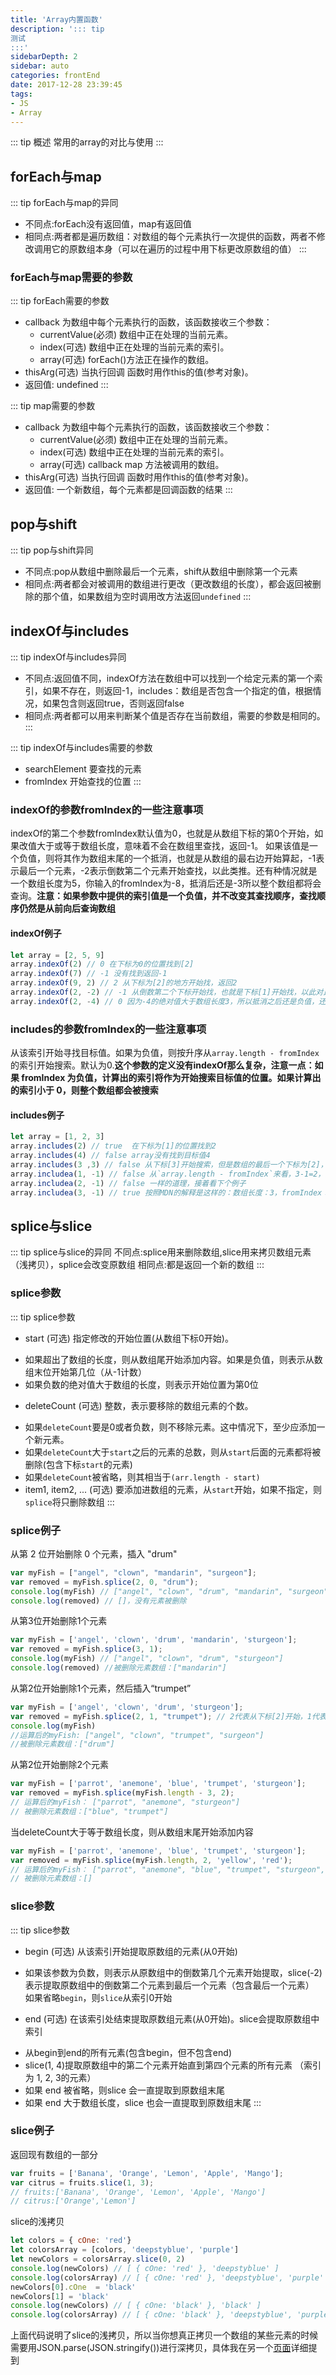 ```yaml
---
title: 'Array内置函数'
description: '::: tip
测试
:::'
sidebarDepth: 2
sidebar: auto
categories: frontEnd
date: 2017-12-28 23:39:45
tags:
- JS
- Array
---
```


::: tip 概述
常用的array的对比与使用
:::

## forEach与map
::: tip forEach与map的异同
* 不同点:forEach没有返回值，map有返回值
* 相同点:两者都是遍历数组：对数组的每个元素执行一次提供的函数，两者不修改调用它的原数组本身（可以在遍历的过程中用下标更改原数组的值）
:::

### forEach与map需要的参数
::: tip forEach需要的参数
* callback 为数组中每个元素执行的函数，该函数接收三个参数：
  + currentValue(必须) 数组中正在处理的当前元素。
  + index(可选) 数组中正在处理的当前元素的索引。
  + array(可选) forEach()方法正在操作的数组。
* thisArg(可选) 当执行回调 函数时用作this的值(参考对象)。
* 返回值: undefined
:::

::: tip map需要的参数
* callback 为数组中每个元素执行的函数，该函数接收三个参数：
  + currentValue(必须) 数组中正在处理的当前元素。
  + index(可选) 数组中正在处理的当前元素的索引。
  + array(可选) callback  map 方法被调用的数组。
* thisArg(可选) 当执行回调 函数时用作this的值(参考对象)。
* 返回值: 一个新数组，每个元素都是回调函数的结果
:::

## pop与shift
::: tip pop与shift异同
* 不同点:pop从数组中删除最后一个元素，shift从数组中删除第一个元素
* 相同点:两者都会对被调用的数组进行更改（更改数组的长度），都会返回被删除的那个值，如果数组为空时调用改方法返回`undefined`
:::

## indexOf与includes
::: tip indexOf与includes异同
* 不同点:返回值不同，indexOf方法在数组中可以找到一个给定元素的第一个索引，如果不存在，则返回-1，includes：数组是否包含一个指定的值，根据情况，如果包含则返回true，否则返回false
* 相同点:两者都可以用来判断某个值是否存在当前数组，需要的参数是相同的。
:::

::: tip indexOf与includes需要的参数
* searchElement 要查找的元素
* fromIndex 开始查找的位置
:::

### indexOf的参数fromIndex的一些注意事项
indexOf的第二个参数fromIndex默认值为0，也就是从数组下标的第0个开始，如果改值大于或等于数组长度，意味着不会在数组里查找，返回-1。
如果该值是一个负值，则将其作为数组末尾的一个抵消，也就是从数组的最右边开始算起，-1表示最后一个元素，-2表示倒数第二个元素开始查找，以此类推。还有种情况就是一个数组长度为5，你输入的fromIndex为-8，抵消后还是-3所以整个数组都将会查询。**注意：如果参数中提供的索引值是一个负值，并不改变其查找顺序，查找顺序仍然是从前向后查询数组**

#### indexOf例子
``` js
let array = [2, 5, 9]
array.indexOf(2) // 0 在下标为0的位置找到[2]
array.indexOf(7) // -1 没有找到返回-1
array.indexOf(9, 2) // 2 从下标为[2]的地方开始找，返回2
array.indexOf(2, -2) // -1 从倒数第二个下标开始找，也就是下标[1]开始找，以此对比5,9都没有匹配到2，所以返回-1
array.indexOf(2, -4) // 0 因为-4的绝对值大于数组长度3，所以抵消之后还是负值，还是会将整个数组都查询一遍
```

### includes的参数fromIndex的一些注意事项
从该索引开始寻找目标值。如果为负值，则按升序从`array.length - fromIndex`的索引开始搜索。默认为0.**这个参数的定义没有indexOf那么复杂，注意一点：如果 fromIndex 为负值，计算出的索引将作为开始搜索目标值的位置。如果计算出的索引小于 0，则整个数组都会被搜索**
#### includes例子
``` js
let array = [1, 2, 3]
array.includes(2) // true  在下标为[1]的位置找到2
array.includes(4) // false array没有找到目标值4
array.includes(3 ,3) // false 从下标[3]开始搜索，但是数组的最后一个下标为[2]，所以没有搜索，返回false
array.includea(1, -1) // false 从`array.length - fromIndex`来看，3-1=2，从下标2开始搜索，没有搜索，返回false
array.includea(2, -1) // false 一样的道理，接着看下个例子
array.includea(3, -1) // true 按照MDN的解释是这样的：数组长度：3，fromIndex：-1，计算出来的index为：3+(-1)=2,从下标[2]开始搜索，刚好是目标值3，返回true
```

## splice与slice
::: tip splice与slice的异同
不同点:splice用来删除数组,slice用来拷贝数组元素（浅拷贝），splice会改变原数组
相同点:都是返回一个新的数组
:::

### splice参数
::: tip splice参数
* start​ (可选) 指定修改的开始位置(从数组下标0开始)。<br>
 + 如果超出了数组的长度，则从数组尾开始添加内容。如果是负值，则表示从数组末位开始第几位（从-1计数）<br>
 + 如果负数的绝对值大于数组的长度，则表示开始位置为第0位
* deleteCount (可选) 整数，表示要移除的数组元素的个数。<br>
 + 如果`deleteCount`要是0或者负数，则不移除元素。这中情况下，至少应添加一个新元素。<br>
 + 如果`deleteCount`大于`start`之后的元素的总数，则从`start`后面的元素都将被删除(包含下标`start`的元素)<br>
 + 如果`deleteCount`被省略，则其相当于`(arr.length - start)`
 + item1, item2, ... (可选) 要添加进数组的元素，从`start`开始，如果不指定，则`splice`将只删除数组
:::

### splice例子
从第 2 位开始删除 0 个元素，插入 "drum"
``` js
var myFish = ["angel", "clown", "mandarin", "surgeon"];
var removed = myFish.splice(2, 0, "drum");
console.log(myFish) // ["angel", "clown", "drum", "mandarin", "surgeon"]
console.log(removed) // []，没有元素被删除
```
从第3位开始删除1个元素
``` js
var myFish = ['angel', 'clown', 'drum', 'mandarin', 'sturgeon'];
var removed = myFish.splice(3, 1);
console.log(myFish) // ["angel", "clown", "drum", "sturgeon"]
console.log(removed) //被删除元素数组：["mandarin"]
```
从第2位开始删除1个元素，然后插入“trumpet”
``` js
var myFish = ['angel', 'clown', 'drum', 'sturgeon'];
var removed = myFish.splice(2, 1, "trumpet"); // 2代表从下标[2]开始，1代表删除一个，从第三个参数开始就是被添加元素
console.log(myFish)
//运算后的myFish: ["angel", "clown", "trumpet", "surgeon"]
//被删除元素数组：["drum"]
```
从第2位开始删除2个元素
```js
var myFish = ['parrot', 'anemone', 'blue', 'trumpet', 'sturgeon'];
var removed = myFish.splice(myFish.length - 3, 2);
// 运算后的myFish： ["parrot", "anemone", "sturgeon"]
// 被删除元素数组：["blue", "trumpet"]
```
当deleteCount大于等于数组长度，则从数组末尾开始添加内容
```js
var myFish = ['parrot', 'anemone', 'blue', 'trumpet', 'sturgeon'];
var removed = myFish.splice(myFish.length, 2, 'yellow', 'red');
// 运算后的myFish： ["parrot", "anemone", "blue", "trumpet", "sturgeon", "yellow", "red"]
// 被删除元素数组：[]
```
### slice参数
::: tip slice参数
* begin (可选) 从该索引开始提取原数组的元素(从0开始)
 + 如果该参数为负数，则表示从原数组中的倒数第几个元素开始提取，slice(-2)表示提取原数组中的倒数第二个元素到最后一个元素（包含最后一个元素）<br>
如果省略`begin`，则`slice`从索引0开始
* end (可选) 在该索引处结束提取原数组元素(从0开始)。slice会提取原数组中索引<br>
 + 从begin到end的所有元素(包含begin，但不包含end)<br>
 + slice(1, 4)提取原数组中的第二个元素开始直到第四个元素的所有元素 （索引为 1, 2, 3的元素）<br>
 + 如果 end 被省略，则slice 会一直提取到原数组末尾<br>
 + 如果 end 大于数组长度，slice 也会一直提取到原数组末尾
:::
### slice例子
返回现有数组的一部分
```js
var fruits = ['Banana', 'Orange', 'Lemon', 'Apple', 'Mango'];
var citrus = fruits.slice(1, 3);
// fruits:['Banana', 'Orange', 'Lemon', 'Apple', 'Mango']
// citrus:['Orange','Lemon']
```
slice的浅拷贝
```js {6}
let colors = { cOne: 'red'}
let colorsArray = [colors, 'deepstyblue', 'purple']
let newColors = colorsArray.slice(0, 2)
console.log(newColors) // [ { cOne: 'red' }, 'deepstyblue' ]
console.log(colorsArray) // [ { cOne: 'red' }, 'deepstyblue', 'purple' ]
newColors[0].cOne  = 'black'
newColors[1] = 'black'
console.log(newColors) // [ { cOne: 'black' }, 'black' ]
console.log(colorsArray) // [ { cOne: 'black' }, 'deepstyblue', 'purple' ]
```
上面代码说明了slice的浅拷贝，所以当你想真正拷贝一个数组的某些元素的时候需要用JSON.parse(JSON.stringify())进行深拷贝，具体我在另一个[页面]()详细提到



